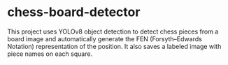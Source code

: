 # chess-board-detector
This project uses YOLOv8 object detection to detect chess pieces from a board image and automatically generate the FEN (Forsyth–Edwards Notation) representation of the position. It also saves a labeled image with piece names on each square.
